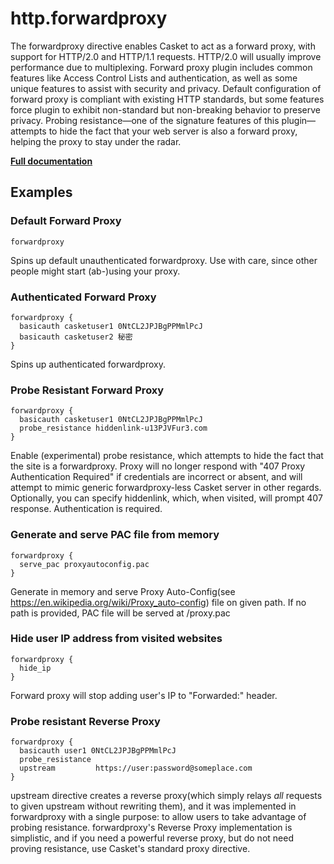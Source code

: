 # http.forwardproxy

The forwardproxy directive enables Casket to act as a forward proxy, with support for HTTP/2.0 and HTTP/1.1 requests.
HTTP/2.0 will usually improve performance due to multiplexing. Forward proxy plugin includes common features like Access
Control Lists and authentication, as well as some unique features to assist with security and privacy. Default
configuration of forward proxy is compliant with existing HTTP standards, but some features force plugin to exhibit
non-standard but non-breaking behavior to preserve privacy. Probing resistance—one of the signature features of this
plugin—attempts to hide the fact that your web server is also a forward proxy, helping the proxy to stay under the
radar.

**[Full documentation](https://github.com/tmpim/casket-plugins/blob/master/forwardproxy/README.md)**

## Examples

### Default Forward Proxy

``` casketfile
forwardproxy
```

Spins up default unauthenticated forwardproxy. Use with care, since other people might start (ab-)using your proxy.

### Authenticated Forward Proxy

``` casketfile
forwardproxy {
  basicauth casketuser1 0NtCL2JPJBgPPMmlPcJ
  basicauth casketuser2 秘密
}
```

Spins up authenticated forwardproxy.

### Probe Resistant Forward Proxy

``` casketfile
forwardproxy {
  basicauth casketuser1 0NtCL2JPJBgPPMmlPcJ
  probe_resistance hiddenlink-u13PJVFur3.com
}
```

Enable (experimental) probe resistance, which attempts to hide the fact that the site is a forwardproxy. Proxy will no
longer respond with &#34;407 Proxy Authentication Required&#34; if credentials are incorrect or absent, and will attempt
to mimic generic forwardproxy-less Casket server in other regards. Optionally, you can specify hiddenlink, which, when
visited, will prompt 407 response. Authentication is required.

### Generate and serve PAC file from memory

``` casketfile
forwardproxy {
  serve_pac proxyautoconfig.pac
}
```

Generate in memory and serve Proxy Auto-Config(see <https://en.wikipedia.org/wiki/Proxy_auto-config>) file on given
path. If no path is provided, PAC file will be served at /proxy.pac

### Hide user IP address from visited websites

``` casketfile
forwardproxy {
  hide_ip
}
```

Forward proxy will stop adding user&#39;s IP to &#34;Forwarded:&#34; header.

### Probe resistant Reverse Proxy

``` casketfile
forwardproxy {
  basicauth user1 0NtCL2JPJBgPPMmlPcJ
  probe_resistance
  upstream         https://user:password@someplace.com
}
```

upstream directive creates a reverse proxy(which simply relays *all* requests to given upstream without rewriting them),
and it was implemented in forwardproxy with a single purpose: to allow users to take advantage of probing resistance.
forwardproxy&#39;s Reverse Proxy implementation is simplistic, and if you need a powerful reverse proxy, but do not need
proving resistance, use Casket&#39;s standard proxy directive.
